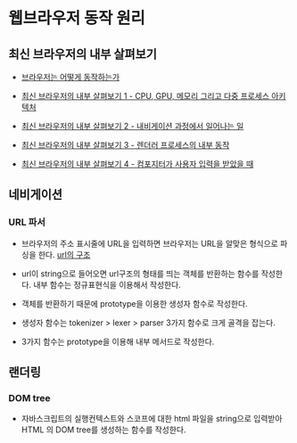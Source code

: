 # 웹브라우저 동작 원리

## 최신 브라우저의 내부 살펴보기

- [브라우저는 어떻게 동작하는가](https://d2.naver.com/helloworld/59361)

- [최신 브라우저의 내부 살펴보기 1 - CPU, GPU, 메모리 그리고 다중 프로세스 아키텍처](https://d2.naver.com/helloworld/2922312)
- [최신 브라우저의 내부 살펴보기 2 - 내비게이션 과정에서 일어나는 일](https://d2.naver.com/helloworld/9274593)
- [최신 브라우저의 내부 살펴보기 3 - 렌더러 프로세스의 내부 동작](https://d2.naver.com/helloworld/5237120)
- [최신 브라우저의 내부 살펴보기 4 - 컴포지터가 사용자 입력을 받았을 때](https://d2.naver.com/helloworld/6204533)

## 네비게이션

### URL 파서

- 브라우저의 주소 표시줄에 URL을 입력하면 브라우저는 URL을 알맞은 형식으로 파싱을 한다.
  [url의 구조](https://developer.mozilla.org/ko/docs/Learn/Common_questions/What_is_a_URL)

- url이 string으로 들어오면 url구조의 형태를 띄는 객체를 반환하는 함수를 작성한다. 내부 함수는 정규표현식을 이용해서 작성한다.
- 객체를 반환하기 때문에 prototype을 이용한 생성자 함수로 작성한다.
- 생성자 함수는 tokenizer > lexer > parser 3가지 함수로 크게 골격을 잡는다.
- 3가지 함수는 prototype을 이용해 내부 메서드로 작성한다.

## 랜더링 

### DOM tree

- 자바스크립트의 실행컨텍스트와 스코프에 대한 html 파일을 string으로 입력받아 HTML 의 DOM tree를 생성하는 함수를 작성한다.
